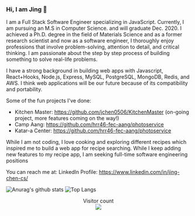 ### Hi, I am Jing 👋


I am a Full Stack Software Engineer specializing in JavaScript. Currently, I am pursuing an M.S in Computer Science. and will graduate Dec. 2020. I achieved a Ph.D. degree in the field of Materials Science and as a former research scientist and now as a software engineer, I thoroughly enjoy professions that involve problem-solving, attention to detail, and critical thinking. I am passionate about the step by step process of building something to solve real-life problems.

I have a strong background in building web apps with Javascript, React+Hooks, Node.js, Express, MySQL, PostgreSQL, MongoDB, Redis, and AWS. I think web applications will be our future because of its compatibility and portability. 

Some of the fun projects I've done:
* Kitchen Master: https://github.com/jchen0506/KitchenMaster (on-going project, more features coming on the way!)
* Camp Aang: https://github.com/hrr46-fec-aang/photoservice
* Katar-a Center: https://github.com/hrr46-fec-aang/photoservice

While I am not coding, I love cooking and exploring different recipes which inspired me to build a web app for recipe searching. While I keep adding new features to my recipe app, I am seeking full-time software engineering positions

You can reach me at:
LinkedIn Profile: https://www.linkedin.com/in/jing-chen-cs/

 ![Anurag's github stats](https://github-readme-stats.vercel.app/api?username=jchen0506&count_private=true&show_icons=true&theme=radical)
 ![Top Langs](https://github-readme-stats.vercel.app/api/top-langs/?username=jchen0506)
 
<p align="center"> 
  Visitor count<br>
  <img src="https://profile-counter.glitch.me/jchen0506/count.svg" />
</p>
<!--
**jchen0506/jchen0506** is a ✨ _special_ ✨ repository because its `README.md` (this file) appears on your GitHub profile.

Here are some ideas to get you started:

- 🔭 I’m currently working on ...
- 🌱 I’m currently learning ...
- 👯 I’m looking to collaborate on ...
- 🤔 I’m looking for help with ...
- 💬 Ask me about ...
- 📫 How to reach me: ...
- 😄 Pronouns: ...
- ⚡ Fun fact: ...
-->
